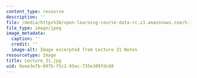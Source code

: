 ```yaml
---
content_type: resource
description: ''
file: /media/https%3A/open-learning-course-data-rc.s3.amazonaws.com/5-111sc-principles-of-chemical-science-fall-2014/8eee3e7b097bf5c295ec735e309fdc60_Lecture_31.jpg
file_type: image/jpeg
image_metadata:
  caption: ''
  credit: ''
  image-alt: Image excerpted from Lecture 31 Notes
resourcetype: Image
title: Lecture_31.jpg
uid: 8eee3e7b-097b-f5c2-95ec-735e309fdc60
---
```

